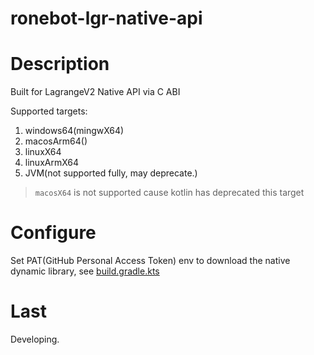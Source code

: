 # ronebot-lgr-native-api

# Description

Built for LagrangeV2 Native API via C ABI

Supported targets:

1. windows64(mingwX64)
2. macosArm64()
3. linuxX64
4. linuxArmX64
5. JVM(not supported fully, may deprecate.)

> `macosX64` is not supported cause kotlin has deprecated this target

# Configure

Set PAT(GitHub Personal Access Token) env to download the native dynamic library,
see [build.gradle.kts](build.gradle.kts)

# Last
 
Developing.